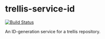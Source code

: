 # trellis-service-id

[![Build Status](https://travis-ci.org/acoburn/trellis-service-id.png?branch=master)](https://travis-ci.org/acoburn/trellis-service-id)

An ID-generation service for a trellis repository.
